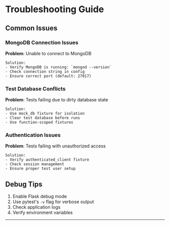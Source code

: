 <!-- troubleshooting.md -->
# Troubleshooting Guide

## Common Issues

### MongoDB Connection Issues

**Problem**: Unable to connect to MongoDB
```
Solution: 
- Verify MongoDB is running: `mongod --version`
- Check connection string in config
- Ensure correct port (default: 27017)
```

### Test Database Conflicts

**Problem**: Tests failing due to dirty database state
```
Solution:
- Use mock_db fixture for isolation
- Clear test database before runs
- Use function-scoped fixtures
```

### Authentication Issues

**Problem**: Tests failing with unauthorized access
```
Solution:
- Verify authenticated_client fixture
- Check session management
- Ensure proper test user setup
```

## Debug Tips

1. Enable Flask debug mode
2. Use pytest's `-v` flag for verbose output
3. Check application logs
4. Verify environment variables

---